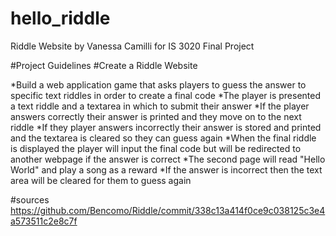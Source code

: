 # hello_riddle

Riddle Website by Vanessa Camilli for IS 3020 Final Project

#Project Guidelines 
#Create a Riddle Website

*Build a web application game that asks players to guess the answer to specific text riddles in order to create a final code 
*The player is presented a text riddle and a textarea in which to submit their answer 
*If the player answers correctly their answer is printed and they move on to the next riddle 
*If they player answers incorrectly their answer is stored and printed and the textarea is cleared so they can guess again
*When the final riddle is displayed the player will input the final code but will be redirected to another webpage if the answer is correct 
*The second page will read "Hello World" and play a song as a reward
*If the answer is incorrect then the text area will be cleared for them to guess again

#sources https://github.com/Bencomo/Riddle/commit/338c13a414f0ce9c038125c3e4a573511c2e8c7f